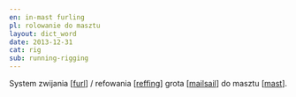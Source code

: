 ```yaml
---
en: in-mast furling
pl: rolowanie do masztu
layout: dict_word
date: 2013-12-31
cat: rig
sub: running-rigging
---
```


System zwijania [[furl](/dict/furl.html)] / refowania [[reffing](/dict/reffing.html)] 
grota [[mailsail](/dict/mailsail.html)] do masztu [[mast](/dict/mast.html)].
